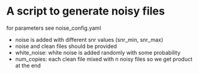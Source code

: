 # A script to generate noisy files 
for parameters see noise_config.yaml

- noise is added with different  snr values (snr_min, snr_max)
- noise and clean files should be provided
- white_noise: white noise is added randomly with some probability
- num_copies:  each clean file mixed with n noisy files so we get product at the end
